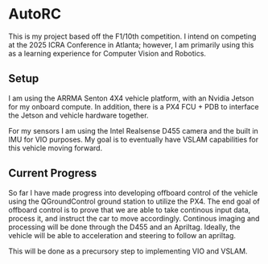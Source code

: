 # AutoRC
This is my project based off the F1/10th competition. I intend on competing at the 2025 ICRA Conference in Atlanta;
however, I am primarily using this as a learning experience for Computer Vision and Robotics.

## Setup
I am using the ARRMA Senton 4X4 vehicle platform, with an Nvidia Jetson for my onboard compute.
In addition, there is a PX4 FCU + PDB to interface the Jetson and vehicle hardware together.

For my sensors I am using the Intel Realsense D455 camera and the built in IMU for VIO purposes.
My goal is to eventually have VSLAM capabilities for this vehicle moving forward.

## Current Progress 
So far I have made progress into developing offboard control of the vehicle using the QGroundControl ground station
to utilize the PX4. The end goal of offboard control is to prove that we are able to take continous input data,
process it, and instruct the car to move accordingly. Continous imaging and processing will be done through the D455
and an Apriltag. Ideally, the vehicle will be able to acceleration and steering to follow an apriltag.

This will be done as a precursory step to implementing VIO and VSLAM.